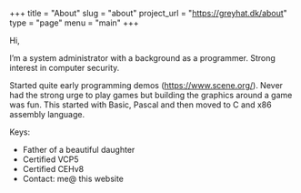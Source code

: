 +++
title = "About"
slug =  "about"
project_url = "https://greyhat.dk/about"
type = "page"
menu = "main"
+++

Hi,

I’m a system administrator with a background as a programmer. Strong interest in computer security.

Started quite early programming demos (https://www.scene.org/). Never had the strong urge to play games but building the graphics around a game was fun. This started with Basic, Pascal and then moved to C and x86 assembly language.

Keys:

* Father of a beautiful daughter
* Certified VCP5
* Certified CEHv8
* Contact: me@ this website
